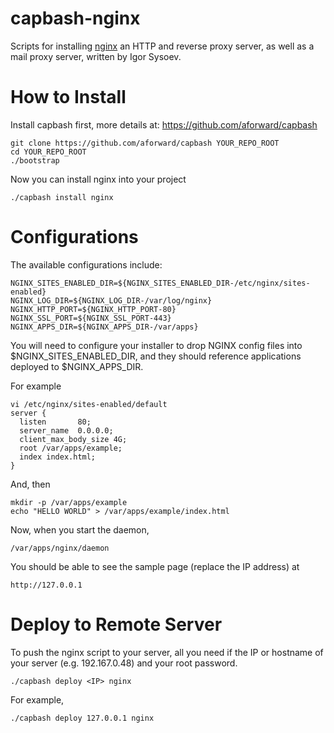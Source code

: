 capbash-nginx
==============

Scripts for installing [nginx](http://nginx.org/) an HTTP and reverse proxy server, as well as a mail proxy server, written by Igor Sysoev.

# How to Install #

Install capbash first, more details at:
https://github.com/aforward/capbash

```
git clone https://github.com/aforward/capbash YOUR_REPO_ROOT
cd YOUR_REPO_ROOT
./bootstrap
```

Now you can install nginx into your project

```
./capbash install nginx
```

# Configurations #

The available configurations include:

```
NGINX_SITES_ENABLED_DIR=${NGINX_SITES_ENABLED_DIR-/etc/nginx/sites-enabled}
NGINX_LOG_DIR=${NGINX_LOG_DIR-/var/log/nginx}
NGINX_HTTP_PORT=${NGINX_HTTP_PORT-80}
NGINX_SSL_PORT=${NGINX_SSL_PORT-443}
NGINX_APPS_DIR=${NGINX_APPS_DIR-/var/apps}
```

You will need to configure your installer to drop NGINX config files into $NGINX_SITES_ENABLED_DIR, and they should reference
applications deployed to $NGINX_APPS_DIR.

For example

```
vi /etc/nginx/sites-enabled/default
server {
  listen       80;
  server_name  0.0.0.0;
  client_max_body_size 4G;
  root /var/apps/example;
  index index.html;
}
```

And, then

```
mkdir -p /var/apps/example
echo "HELLO WORLD" > /var/apps/example/index.html
```

Now, when you start the daemon,

```
/var/apps/nginx/daemon
```

You should be able to see the sample page (replace the IP address) at

```
http://127.0.0.1
```


# Deploy to Remote Server #

To push the nginx script to your server, all you need if the IP or hostname of your server (e.g. 192.167.0.48) and your root password.

```
./capbash deploy <IP> nginx
```

For example,

```
./capbash deploy 127.0.0.1 nginx
```
